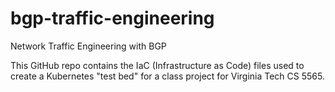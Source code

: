 # bgp-traffic-engineering
Network Traffic Engineering with BGP

This GitHub repo contains the IaC (Infrastructure as Code) files used to create a Kubernetes "test bed" for a class project for Virginia Tech CS 5565.
